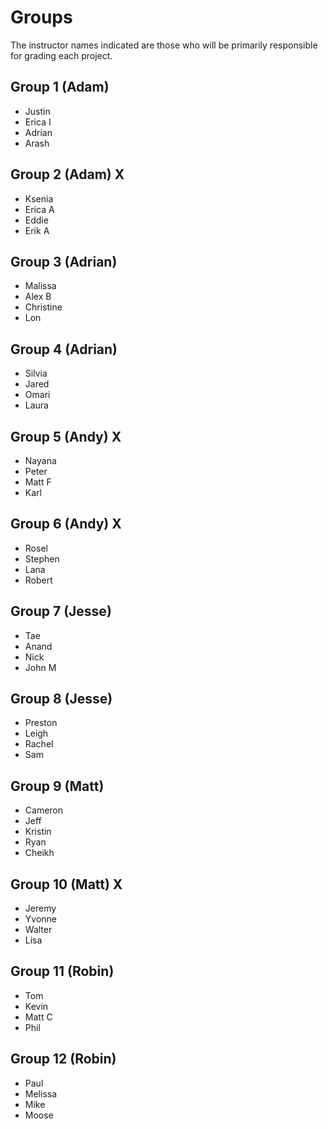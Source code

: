 # Groups

The instructor names indicated are those who will be primarily responsible for grading each project.

## Group 1 (Adam)

- Justin
- Erica I
- Adrian
- Arash

## Group 2 (Adam) X

- Ksenia
- Erica A
- Eddie
- Erik A

## Group 3 (Adrian)

- Malissa
- Alex B
- Christine
- Lon

## Group 4 (Adrian)

- Silvia
- Jared
- Omari
- Laura

## Group 5 (Andy) X

- Nayana
- Peter
- Matt F
- Karl

## Group 6 (Andy) X

- Rosel
- Stephen
- Lana
- Robert

## Group 7 (Jesse)

- Tae
- Anand
- Nick
- John M

## Group 8 (Jesse)

- Preston
- Leigh
- Rachel
- Sam

## Group 9 (Matt)

- Cameron
- Jeff
- Kristin
- Ryan
- Cheikh

## Group 10 (Matt) X

- Jeremy
- Yvonne
- Walter 
- Lisa

## Group 11 (Robin)

- Tom
- Kevin
- Matt C
- Phil

## Group 12 (Robin)

- Paul
- Melissa
- Mike 
- Moose
